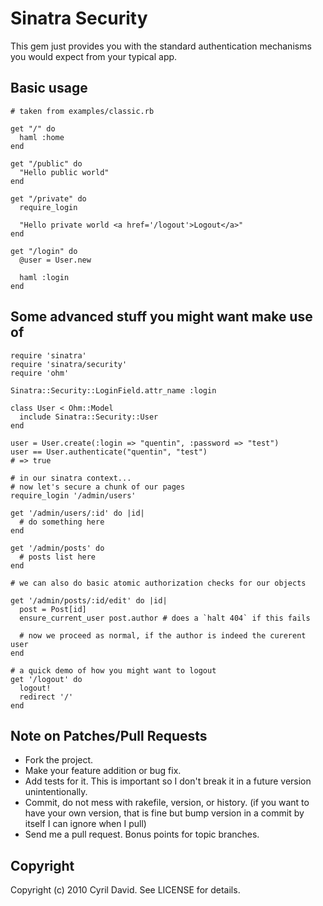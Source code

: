 Sinatra Security
================

This gem just provides you with the standard authentication mechanisms you would expect from your typical app.

Basic usage
-----------
 
    # taken from examples/classic.rb

    get "/" do
      haml :home
    end

    get "/public" do
      "Hello public world"
    end

    get "/private" do
      require_login

      "Hello private world <a href='/logout'>Logout</a>"
    end

    get "/login" do
      @user = User.new

      haml :login
    end

Some advanced stuff you might want make use of
----------------------------------------------
    
    require 'sinatra'
    require 'sinatra/security'
    require 'ohm'
    
    Sinatra::Security::LoginField.attr_name :login

    class User < Ohm::Model
      include Sinatra::Security::User
    end

    user = User.create(:login => "quentin", :password => "test")
    user == User.authenticate("quentin", "test")
    # => true
  
    # in our sinatra context...
    # now let's secure a chunk of our pages
    require_login '/admin/users'

    get '/admin/users/:id' do |id|
      # do something here
    end

    get '/admin/posts' do
      # posts list here
    end

    # we can also do basic atomic authorization checks for our objects

    get '/admin/posts/:id/edit' do |id|
      post = Post[id]
      ensure_current_user post.author # does a `halt 404` if this fails

      # now we proceed as normal, if the author is indeed the curerent user
    end
    
    # a quick demo of how you might want to logout
    get '/logout' do
      logout!
      redirect '/'
    end


Note on Patches/Pull Requests
-----------------------------
 
* Fork the project.
* Make your feature addition or bug fix.
* Add tests for it. This is important so I don't break it in a
  future version unintentionally.
* Commit, do not mess with rakefile, version, or history.
  (if you want to have your own version, that is fine but bump version in a commit by itself I can ignore when I pull)
* Send me a pull request. Bonus points for topic branches.

Copyright
---------
Copyright (c) 2010 Cyril David. See LICENSE for details.
